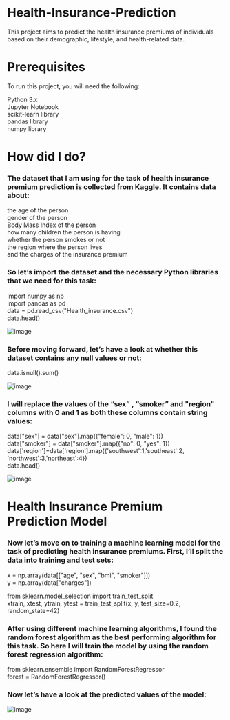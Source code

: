 
# Health-Insurance-Prediction
This project aims to predict the health insurance premiums of individuals based on their demographic, lifestyle, and health-related data.

# Prerequisites
To run this project, you will need the following:<br>

Python 3.x<br>
Jupyter Notebook<br>
scikit-learn library<br>
pandas library<br>
numpy library<br>

# How  did I do?
<h3>The dataset that I am using for the task of health insurance premium prediction is collected from Kaggle. It contains data about:<br></h3>

the age of the person<br>
gender of the person<br>
Body Mass Index of the person<br>
how many children the person is having<br>
whether the person smokes or not<br>
the region where the person lives<br>
and the charges of the insurance premium<br>

<h3>So let’s import the dataset and the necessary Python libraries that we need for this task:<br></h3>

import numpy as np<br>
import pandas as pd<br>
data = pd.read_csv("Health_insurance.csv")<br>
data.head()<br>

![image](https://github.com/Sanketarali/Health-Insurance-Prediction/assets/110754364/ad9575f1-f4ce-4a6a-9d17-e4da74bcae78)

<h3>Before moving forward, let’s have a look at whether this dataset contains any null values or not:<br></h3>

data.isnull().sum()<br>

![image](https://github.com/Sanketarali/Health-Insurance-Prediction/assets/110754364/6f44bb2b-ca4f-43f6-9acc-76cce158ca98)

 <h3>I will replace the values of the “sex” , “smoker” and "region" columns with 0 and 1 as both these columns contain string values:<br></h3>
 
 data["sex"] = data["sex"].map({"female": 0, "male": 1})<br>
data["smoker"] = data["smoker"].map({"no": 0, "yes": 1})<br>
data['region']=data['region'].map({'southwest':1,'southeast':2,
                   'northwest':3,'northeast':4})<br>
data.head()<br>

![image](https://github.com/Sanketarali/Health-Insurance-Prediction/assets/110754364/db610fdf-b296-4ce2-857d-000287d845ed)

# Health Insurance Premium Prediction Model
<h3>Now let’s move on to training a machine learning model for the task of predicting health insurance premiums. First, I’ll split the data into training and test sets:<br></h3>

x = np.array(data[["age", "sex", "bmi", "smoker"]])<br>
y = np.array(data["charges"])<br>

from sklearn.model_selection import train_test_split<br>
xtrain, xtest, ytrain, ytest = train_test_split(x, y, test_size=0.2, random_state=42)<br>

<h3>After using different machine learning algorithms, I found the random forest algorithm as the best performing algorithm for this task. So here I will train the model by using the random forest regression algorithm:<br></h3>

from sklearn.ensemble import RandomForestRegressor<br>
forest = RandomForestRegressor()<br>

<h3>Now let’s have a look at the predicted values of the model:<br></h3>

![image](https://github.com/Sanketarali/Health-Insurance-Prediction/assets/110754364/bb65bdae-f0e9-4b30-aa13-7c10604649c3)



